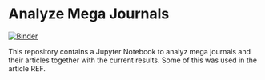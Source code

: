# Analyze Mega Journals

[![Binder](https://mybinder.org/badge_logo.svg)](https://mybinder.org/v2/gh/zuphilip/analyze-mega-journals/HEAD?labpath=analyze.ipynb)

This repository contains a Jupyter Notebook to analyz mega journals and their articles together with the current results.
Some of this was used in the article REF.

